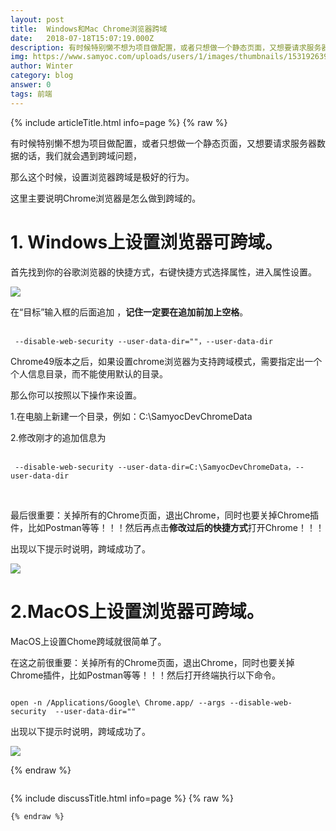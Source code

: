 ```yaml
---
layout: post
title:  Windows和Mac Chrome浏览器跨域
date:   2018-07-18T15:07:19.000Z
description: 有时候特别懒不想为项目做配置，或者只想做一个静态页面，又想要请求服务器数据的话，我们就会遇到跨域问题，那么这个时候，设置浏览器跨域是极好的行为。这里主要说明Ch...
img: https://www.samyoc.com/uploads/users/1/images/thumbnails/1531926393972.jpg
author: Winter
category: blog
answer: 0
tags: 前端
---
```

<div class="article-root">
  <div class="article">
    {% include articleTitle.html info=page %}
    {% raw %}
    <div class="article-content"><p>有时候特别懒不想为项目做配置，或者只想做一个静态页面，又想要请求服务器数据的话，我们就会遇到跨域问题，</p>

<p>那么这个时候，设置浏览器跨域是极好的行为。</p>

<p>这里主要说明Chrome浏览器是怎么做到跨域的。</p>

<h1>1. Windows上设置浏览器可跨域。</h1>

<p>首先找到你的谷歌浏览器的快捷方式，右键快捷方式选择属性，进入属性设置。</p>

<p><img class="thumb-img" src="https://www.samyoc.com/uploads/users/1/images/1531925117170.png" style="max-width:100%" /></p>

<p>在&ldquo;目标&rdquo;输入框的后面追加 ，<strong>记住一定要在追加前加上空格</strong>。</p>

<pre>
<code>
 --disable-web-security --user-data-dir=&quot;&quot;，--user-data-dir 
</code></pre>

<p>Chrome49版本之后，如果设置chrome浏览器为支持跨域模式，需要指定出一个个人信息目录，而不能使用默认的目录。</p>

<p>那么你可以按照以下操作来设置。</p>

<p>1.在电脑上新建一个目录，例如：C:\SamyocDevChromeData</p>

<p>2.修改刚才的追加信息为</p>

<pre>
<code>
 --disable-web-security --user-data-dir=C:\SamyocDevChromeData，--user-data-dir 
</code></pre>

<p>&nbsp;</p>

<p>最后很重要：关掉所有的Chrome页面，退出Chrome，同时也要关掉Chrome插件，比如Postman等等！！！然后再点击<strong>修改过后的快捷方式</strong>打开Chrome！！！</p>

<p>出现以下提示时说明，跨域成功了。</p>

<p><img class="thumb-img" src="https://www.samyoc.com/uploads/users/1/images/1531925754594.jpg" style="max-width:100%" /></p>

<h1>2.MacOS上设置浏览器可跨域。</h1>

<p>MacOS上设置Chome跨域就很简单了。</p>

<p>在这之前很重要：关掉所有的Chrome页面，退出Chrome，同时也要关掉Chrome插件，比如Postman等等！！！然后打开终端执行以下命令。</p>

<pre>
<code>
open -n /Applications/Google\ Chrome.app/ --args --disable-web-security  --user-data-dir=&quot;&quot; 
</code></pre>

<p>出现以下提示时说明，跨域成功了。</p>

<p><img class="thumb-img" src="https://www.samyoc.com/uploads/users/1/images/1531925754594.jpg" style="max-width:100%" /></p>
</div>
    {% endraw %}
  </div>
  <p style="height: 0;width:0;overflow: hidden;"> 第72篇《Windows和Mac Chrome浏览器跨域》来自Winter(https://github.com/aiyld/aiyld.github.io)的站点</p>
  <div class="discuss-wrapper">
    {% include discussTitle.html info=page %}
    {% raw %}
    
    {% endraw %}
  </div>
<div>
